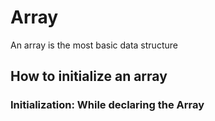 # Array
An array is the most basic data structure
## How to initialize an array
### Initialization: While declaring the Array